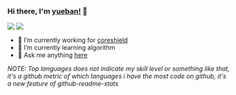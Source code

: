 ### Hi there, I'm [yueban!](https://yueban.github.io) 👋

<img align="top" src="https://github-readme-stats.vercel.app/api?username=yueban&show_icons=true&theme=buefy" />

<img align="top" src="https://github-readme-stats.vercel.app/api/top-langs/?username=yueban&layout=compact&hide=javascript,html,c&langs_count=7&theme=buefy" />


- 🔭 I’m currently working for [coreshield](https://github.com/coreshield)
- 🌱 I’m currently learning algorithm
- 💬 Ask me anything [here](https://github.com/yueban/yueban/issues)


<!--
- 🔭 I’m currently working on ...
- 🌱 I’m currently learning ...
- 👯 I’m looking to collaborate on ...
- 🤔 I’m looking for help with ...
- 💬 Ask me about ...
- 📫 How to reach me: ...
- 😄 Pronouns: ...
- ⚡ Fun fact: ...
-->

*NOTE: Top languages does not indicate my skill level or something like that, it's a github metric of which languages i have the most code on github, it's a new feature of github-readme-stats*
